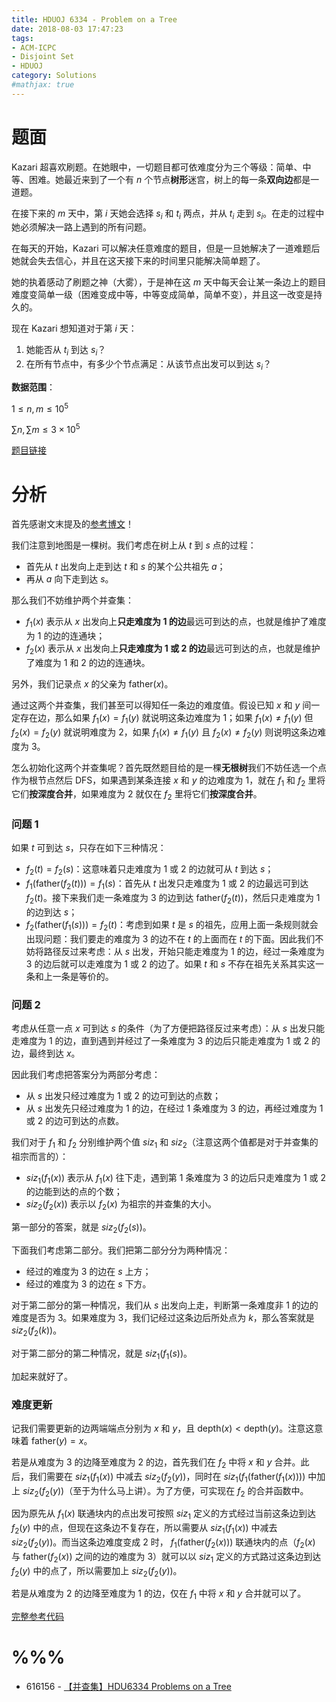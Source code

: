 ```yaml
---
title: HDUOJ 6334 - Problem on a Tree
date: 2018-08-03 17:47:23
tags: 
- ACM-ICPC
- Disjoint Set
- HDUOJ
category: Solutions
#mathjax: true
---
```


# 题面

Kazari 超喜欢刷题。在她眼中，一切题目都可依难度分为三个等级：简单、中等、困难。她最近来到了一个有 $n$ 个节点**树形**迷宫，树上的每一条**双向边**都是一道题。

在接下来的 $m$ 天中，第 $i$ 天她会选择 $s_i$ 和 $t_i$ 两点，并从 $t_i$ 走到 $s_i$。在走的过程中她必须解决一路上遇到的所有问题。

在每天的开始，Kazari 可以解决任意难度的题目，但是一旦她解决了一道难题后她就会失去信心，并且在这天接下来的时间里只能解决简单题了。

她的执着感动了刷题之神（大雾），于是神在这 $m$ 天中每天会让某一条边上的题目难度变简单一级（困难变成中等，中等变成简单，简单不变），并且这一改变是持久的。

现在 Kazari 想知道对于第 $i$ 天：

1. 她能否从 $t_i$ 到达 $s_i$？
2. 在所有节点中，有多少个节点满足：从该节点出发可以到达 $s_i$？

**数据范围**：

$1 \le n, m \le 10^5$

$\sum n, \sum m \le 3 \times 10^5$

[题目链接](http://acm.hdu.edu.cn/showproblem.php?pid=6334)

# 分析

首先感谢文末提及的[参考博文](https://blog.csdn.net/qq_34454069/article/details/81355457)！

我们注意到地图是一棵树。我们考虑在树上从 $t$ 到 $s$ 点的过程：

- 首先从 $t$ 出发向上走到达 $t$ 和 $s$ 的某个公共祖先 $a$；
- 再从 $a$ 向下走到达 $s$。

那么我们不妨维护两个并查集：

- $f_1(x)$ 表示从 $x$ 出发向上**只走难度为 $1$ 的边**最远可到达的点，也就是维护了难度为 $1$ 的边的连通块；
- $f_2(x)$ 表示从 $x$ 出发向上**只走难度为 $1$ 或 $2$ 的边**最远可到达的点，也就是维护了难度为 $1$ 和 $2$ 的边的连通块。

另外，我们记录点 $x$ 的父亲为 $\text{father}(x)$。

通过这两个并查集，我们甚至可以得知任一条边的难度值。假设已知 $x$ 和 $y$ 间一定存在边，那么如果 $f_1(x) = f_1(y)$ 就说明这条边难度为 $1$；如果 $f_1(x) \neq f_1(y)$ 但 $f_2(x) = f_2(y)$ 就说明难度为 $2$，如果 $f_1(x) \neq f_1(y)$ 且 $f_2(x) \neq f_2(y)$ 则说明这条边难度为 $3$。

怎么初始化这两个并查集呢？首先既然题目给的是一棵**无根树**我们不妨任选一个点作为根节点然后 DFS，如果遇到某条连接 $x$ 和 $y$ 的边难度为 $1$，就在 $f_1$ 和 $f_2$ 里将它们**按深度合并**，如果难度为 $2$ 就仅在 $f_2$ 里将它们**按深度合并**。

### 问题 1

如果 $t$ 可到达 $s$，只存在如下三种情况：

- $f_2(t) = f_2(s)$：这意味着只走难度为 $1$ 或 $2$ 的边就可从 $t$ 到达 $s$；
- $f_1(\text{father}(f_2(t))) = f_1(s)$：首先从 $t$ 出发只走难度为 $1$ 或 $2$ 的边最远可到达 $f_2(t)$。接下来我们走一条难度为 $3$ 的边到达 $\text{father}(f_2(t))$，然后只走难度为 $1$ 的边到达 $s$；
- $f_2(\text{father}(f_1(s))) = f_2(t)$：考虑到如果 $t$ 是 $s$ 的祖先，应用上面一条规则就会出现问题：我们要走的难度为 $3$ 的边不在 $t$ 的上面而在 $t$ 的下面。因此我们不妨将路径反过来考虑：从 $s$ 出发，开始只能走难度为 $1$ 的边，经过一条难度为 $3$ 的边后就可以走难度为 $1$ 或 $2$ 的边了。如果 $t$ 和 $s$ 不存在祖先关系其实这一条和上一条是等价的。

### 问题 2

考虑从任意一点 $x$ 可到达 $s$ 的条件（为了方便把路径反过来考虑）：从 $s$ 出发只能走难度为 $1$ 的边，直到遇到并经过了一条难度为 $3$ 的边后只能走难度为 $1$ 或 $2$ 的边，最终到达 $x$。

因此我们考虑把答案分为两部分考虑：

- 从 $s$ 出发只经过难度为 $1$ 或 $2$ 的边可到达的点数；
- 从 $s$ 出发先只经过难度为 $1$ 的边，在经过 $1$ 条难度为 $3$ 的边，再经过难度为 $1$ 或 $2$ 的边可到达的点数。 

我们对于 $f_1$ 和 $f_2$ 分别维护两个值 $siz_1$ 和 $siz_2$（注意这两个值都是对于并查集的祖宗而言的）：

- $siz_1(f_1(x))$ 表示从 $f_1(x)$ 往下走，遇到第 $1$ 条难度为 $3$ 的边后只走难度为 $1$ 或 $2$ 的边能到达的点的个数；
- $siz_2(f_2(x))$ 表示以 $f_2(x)$ 为祖宗的并查集的大小。

第一部分的答案，就是 $siz_2(f_2(s))$。

下面我们考虑第二部分。我们把第二部分分为两种情况：

- 经过的难度为 $3$ 的边在 $s$ 上方；
- 经过的难度为 $3$ 的边在 $s$ 下方。

对于第二部分的第一种情况，我们从 $s$ 出发向上走，判断第一条难度非 $1$ 的边的难度是否为 $3$。如果难度为 $3$，我们记经过这条边后所处点为 $k$，那么答案就是 $siz_2(f_2(k))$。

对于第二部分的第二种情况，就是 $siz_1(f_1(s))$。

加起来就好了。

### 难度更新

记我们需要更新的边两端端点分别为 $x$ 和 $y$，且 $\text{depth}(x) < \text{depth}(y)$。注意这意味着 $\text{father}(y) = x$。

若是从难度为 $3$ 的边降至难度为 $2$ 的边，首先我们在 $f_2$ 中将 $x$ 和 $y$ 合并。此后，我们需要在 $siz_1(f_1(x))$ 中减去 $siz_2(f_2(y))$，同时在 $siz_1(f_1(\text{father}(f_1(x))))$ 中加上 $siz_2(f_2(y))$（至于为什么马上讲）。为了方便，可实现在 $f_2$ 的合并函数中。

因为原先从 $f_1(x)$ 联通块内的点出发可按照 $siz_1$ 定义的方式经过当前这条边到达 $f_2(y)$ 中的点，但现在这条边不复存在，所以需要从 $siz_1(f_1(x))$ 中减去 $siz_2(f_2(y))$。而当这条边难度变成 $2$ 时， $f_1(\text{father}(f_2(x)))$ 联通块内的点（$f_2(x)$ 与 $\text{father}(f_2(x))$ 之间的边的难度为 $3$）就可以以 $siz_1$ 定义的方式路过这条边到达 $f_2(y)$ 中的点了，所以需要加上 $siz_2(f_2(y))$。

若是从难度为 $2$ 的边降至难度为 $1$ 的边，仅在 $f_1$ 中将 $x$ 和 $y$ 合并就可以了。

[完整参考代码](https://github.com/codgician/ACM-ICPC/blob/master/HDUOJ/6334/disjoint_set.cpp)

# %%%

- 616156 - [【并查集】HDU6334 Problems on a Tree](https://blog.csdn.net/qq_34454069/article/details/81355457)